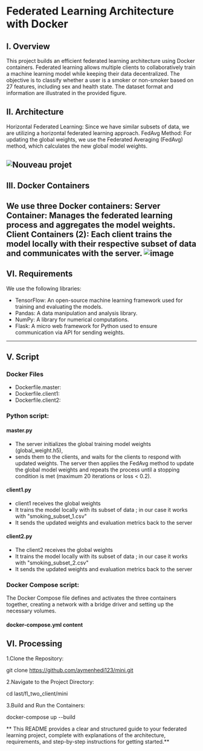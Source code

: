 # Federated Learning Architecture with Docker
## I. Overview
This project builds an efficient federated learning architecture using Docker containers. Federated learning allows multiple clients to collaboratively train a machine learning model while keeping their data decentralized. The objective is to classify whether a user is a smoker or non-smoker based on 27 features, including sex and health state. The dataset format and information are illustrated in the provided figure.
## II. Architecture
Horizontal Federated Learning: Since we have similar subsets of data, we are utilizing a horizontal federated learning approach.
FedAvg Method: For updating the global weights, we use the Federated Averaging (FedAvg) method, which calculates the new global model weights.

![Nouveau projet](https://github.com/aymenhedi123/mini/assets/173182629/fe268b8d-d93e-492b-a651-9f4b2c08c4f6)
---
## III. Docker Containers
We use three Docker containers:
Server Container: Manages the federated learning process and aggregates the model weights.
Client Containers (2): Each client trains the model locally with their respective subset of data and communicates with the server.
![image](https://github.com/aymenhedi123/mini/assets/173182629/5f096fa6-e4f4-4acc-bafa-e5b6fb9857f0)
---

## VI. Requirements
We use the following libraries:

- TensorFlow: An open-source machine learning framework used for training and evaluating the models.
- Pandas: A data manipulation and analysis library.
- NumPy: A library for numerical computations.
- Flask: A micro web framework for Python used to ensure communication via API for sending weights.
---

## V. Script
### Docker Files
- Dockerfile.master:
- Dockerfile.client1:
- Dockerfile.client2:
  
### Python script:
#### master.py
- The server initializes the global training model weights (global_weight.h5),
- sends them to the clients, and waits for the clients to respond with updated weights. The server then applies the FedAvg method to update the global model weights and repeats the process until a stopping condition is met (maximum 20 iterations or loss < 0.2).

#### client1.py
- client1 receives the global weights
- It trains the model locally with its subset of data ; in our case it works with "smoking_subset_1.csv"
- It sends the updated weights and evaluation metrics back to the server

#### client2.py
- The client2 receives the global weights
- It trains the model locally with its subset of data ; in our case it works with "smoking_subset_2.csv"
- It sends the updated weights and evaluation metrics back to the server

### Docker Compose script:
The Docker Compose file defines and activates the three containers together, creating a network with a bridge driver and setting up the necessary volumes.

#### docker-compose.yml content

## VI. Processing
1.Clone the Repository:

git clone https://github.com/aymenhedi123/mini.git

2.Navigate to the Project Directory:

cd last/fl_two_client/mini 

3.Build and Run the Containers:

docker-compose up --build

** This README provides a clear and structured guide to your federated learning project, complete with explanations of the architecture, requirements, and step-by-step instructions for getting started.**




